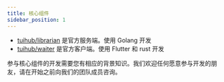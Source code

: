 ```yaml
---
title: 核心组件
sidebar_position: 1
---
```


- [tuihub/librarian](https://github.com/tuihub/librarian) 是官方服务端。使用 Golang 开发
- [tuihub/waiter](https://github.com/tuihub/waiter) 是官方客户端。使用 Flutter 和 rust 开发

参与核心组件的开发需要您有相应的背景知识。我们欢迎任何愿意参与开发的朋友，请在开始之前向我们的团队成员咨询。
